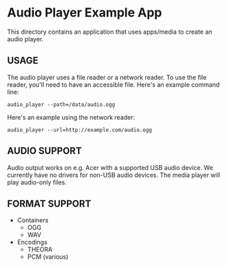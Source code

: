 # Audio Player Example App

This directory contains an application that uses apps/media to create an audio
player.

## USAGE

The audio player uses a file reader or a network reader. To use the file
reader, you'll need to have an accessible file. Here's an example command line:

    audio_player --path=/data/audio.ogg

Here's an example using the network reader:

    audio_player --url=http://example.com/audio.ogg

## AUDIO SUPPORT

Audio output works on e.g. Acer with a supported USB audio device. We currently
have no drivers for non-USB audio devices. The media player will play audio-only
files.

## FORMAT SUPPORT

* Containers
  * OGG
  * WAV
* Encodings
  * THEORA
  * PCM (various)
